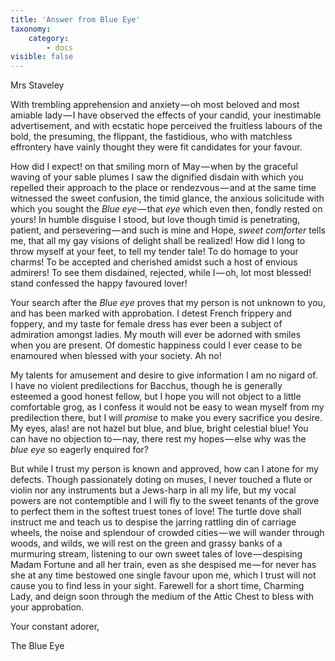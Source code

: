 ```yaml
---
title: 'Answer from Blue Eye'
taxonomy:
    category:
        - docs
visible: false
---
```


<div class="author">Mrs Staveley</div>

With trembling apprehension and anxiety — oh most beloved and most amiable lady — I have observed the effects of your candid, your inestimable advertisement, and with ecstatic hope perceived the fruitless labours of the bold, the presuming, the flippant, the fastidious, who with matchless effrontery have vainly thought they were fit candidates for your favour.  

How did I expect! on that smiling morn of May — when by the graceful waving of your sable plumes I saw the dignified disdain with which you repelled their approach to the place or rendezvous — and at the same time witnessed the sweet confusion, the timid glance, the anxious solicitude with which you sought the *Blue eye* — that *eye* which even then, fondly rested on yours! In humble disguise I stood, but love though timid is penetrating, patient, and persevering — and such is mine and Hope, *sweet comforter* tells me, that all my gay visions of delight shall be realized! How did I long to throw myself at your feet, to tell my tender tale! To do homage to your charms! To be accepted and cherished amidst such a host of envious admirers! To see them disdained, rejected, while I — oh, lot most blessed! stand confessed the happy favoured lover!  

Your search after the *Blue eye* proves that my person is not unknown to you, and has been marked with approbation. I detest French frippery and foppery, and my taste for female dress has ever been a subject of admiration amongst ladies. My mouth will ever be adorned with smiles when you are present. Of domestic happiness could I ever cease to be enamoured when blessed with your society. Ah no!

My talents for amusement and desire to give information I am no nigard of.  
I have no violent predilections for Bacchus, though he is generally esteemed a good honest fellow, but I hope you will not object to a little comfortable grog, as I confess it would not be easy to wean myself from my predilection there, but I will *promise* to make you every sacrifice you desire. My eyes, alas! are not hazel but blue, and blue, bright celestial blue! You can have no objection to — nay, there rest my hopes — else why was the *blue eye* so eagerly enquired for?

But while I trust my person is known and approved, how can I atone for my defects. Though passionately doting on muses, I never touched a flute or violin nor any instruments but a Jews-harp in all my life, but my vocal powers are not contemptible and I will fly to the sweet tenants of the grove to perfect them in the softest truest tones of love! The turtle dove shall instruct me and teach us to despise the jarring rattling din of carriage wheels, the noise and splendour of crowded cities — we will wander through woods, and wilds, we will rest on the green and grassy banks of a murmuring stream, listening to our own sweet tales of love — despising Madam Fortune and all her train, even as she despised me — for never has she at any time bestowed one single favour upon me, which I trust will not cause you to find less in your sight. Farewell for a short time, Charming Lady, and deign soon through the medium of the Attic Chest to bless with your approbation.

Your constant adorer,  

The Blue Eye